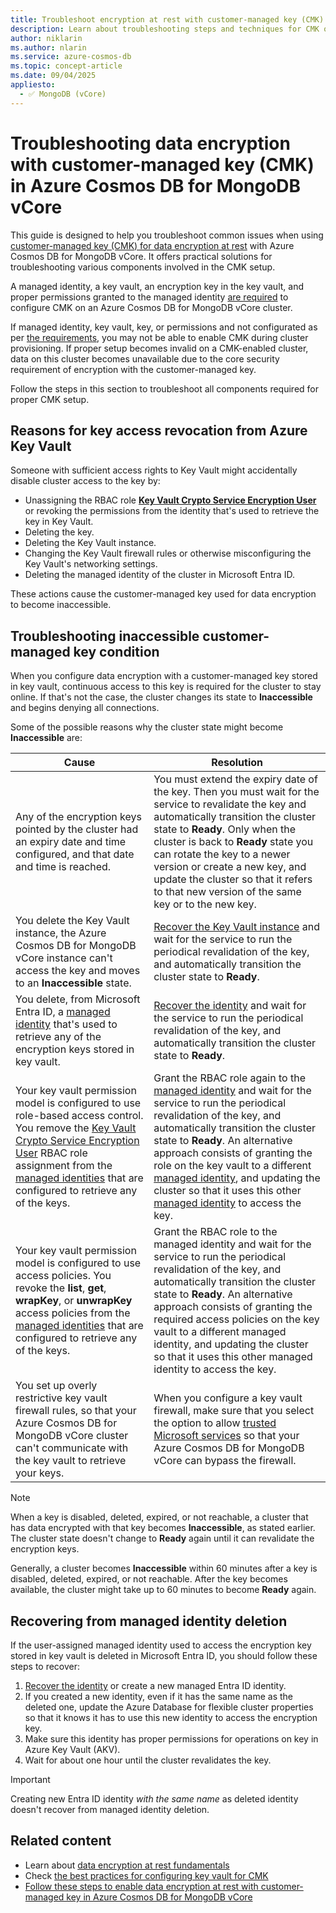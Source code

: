 ```yaml
---
title: Troubleshoot encryption at rest with customer-managed key (CMK) in Azure Cosmos DB for MongoDB vCore
description: Learn about troubleshooting steps and techniques for CMK on Azure Cosmos DB for MongoDB vCore clusters.
author: niklarin
ms.author: nlarin
ms.service: azure-cosmos-db
ms.topic: concept-article
ms.date: 09/04/2025
appliesto:
  - ✅ MongoDB (vCore)
---
```


# Troubleshooting data encryption with customer-managed key (CMK) in Azure Cosmos DB for MongoDB vCore

This guide is designed to help you troubleshoot common issues when using [customer-managed key (CMK) for data encryption at rest](./database-encryption-at-rest.md#encryption-at-rest-with-service-managed-key-smk-or-customer-managed-key-cmk) with Azure Cosmos DB for MongoDB vCore. It offers practical solutions for troubleshooting various components involved in the CMK setup.

A managed identity, a key vault, an encryption key in the key vault, and proper permissions granted to the managed identity [are required](./database-encryption-at-rest.md#cmk-requirements) to configure CMK on an Azure Cosmos DB for MongoDB vCore cluster.

If managed identity, key vault, key, or permissions and not configurated as per [the requirements](./database-encryption-at-rest.md#cmk-requirements), you may not be able to enable CMK during cluster provisioning. If proper setup becomes invalid on a CMK-enabled cluster, data on this cluster becomes unavailable due to the core security requirement of encryption with the customer-managed key. 

Follow the steps in this section to troubleshoot all components required for proper CMK setup.

## Reasons for key access revocation from Azure Key Vault

Someone with sufficient access rights to Key Vault might accidentally disable cluster access to the key by:

- Unassigning the RBAC role **[Key Vault Crypto Service Encryption User](/azure/key-vault/general/rbac-guide#azure-built-in-roles-for-key-vault-data-plane-operations)** or revoking the permissions from the identity that's used to retrieve the key in Key Vault.
- Deleting the key.
- Deleting the Key Vault instance.
- Changing the Key Vault firewall rules or otherwise misconfiguring the Key Vault's networking settings.
- Deleting the managed identity of the cluster in Microsoft Entra ID.

These actions cause the customer-managed key used for data encryption to become inaccessible.

## Troubleshooting inaccessible customer-managed key condition

When you configure data encryption with a customer-managed key stored in key vault, continuous access to this key is required for the cluster to stay online. If that's not the case, the cluster changes its state to **Inaccessible** and begins denying all connections.

Some of the possible reasons why the cluster state might become **Inaccessible** are:

| Cause | Resolution |
| --- | --- |
| Any of the encryption keys pointed by the cluster had an expiry date and time configured, and that date and time is reached. | You must extend the expiry date of the key. Then you must wait for the service to revalidate the key and automatically transition the cluster state to **Ready**. Only when the cluster is back to **Ready** state you can rotate the key to a newer version or create a new key, and update the cluster so that it refers to that new version of the same key or to the new key. |
| You delete the Key Vault instance, the Azure Cosmos DB for MongoDB vCore instance can't access the key and moves to an **Inaccessible** state. | [Recover the Key Vault instance](/azure/key-vault/general/key-vault-recovery) and wait for the service to run the periodical revalidation of the key, and automatically transition the cluster state to **Ready**. |
| You delete, from Microsoft Entra ID, a [managed identity](/azure/active-directory/managed-identities-azure-resources/how-manage-user-assigned-managed-identities) that's used to retrieve any of the encryption keys stored in key vault. | [Recover the identity](/azure/active-directory/fundamentals/recover-from-deletions) and wait for the service to run the periodical revalidation of the key, and automatically transition the cluster state to **Ready**. |
| Your key vault permission model is configured to use role-based access control. You remove the [Key Vault Crypto Service Encryption User](/azure/key-vault/general/rbac-guide#azure-built-in-roles-for-key-vault-data-plane-operations) RBAC role assignment from the [managed identities](/azure/active-directory/managed-identities-azure-resources/how-manage-user-assigned-managed-identities) that are configured to retrieve any of the keys. | Grant the RBAC role again to the [managed identity](/azure/active-directory/managed-identities-azure-resources/how-manage-user-assigned-managed-identities) and wait for the service to run the periodical revalidation of the key, and automatically transition the cluster state to **Ready**. An alternative approach consists of granting the role on the key vault to a different [managed identity](/azure/active-directory/managed-identities-azure-resources/how-manage-user-assigned-managed-identities), and updating the cluster so that it uses this other [managed identity](/azure/active-directory/managed-identities-azure-resources/how-manage-user-assigned-managed-identities) to access the key. |
| Your key vault permission model is configured to use access policies. You revoke the **list**, **get**, **wrapKey**, or **unwrapKey** access policies from the [managed identities](/azure/active-directory/managed-identities-azure-resources/how-manage-user-assigned-managed-identities) that are configured to retrieve any of the keys. | Grant the RBAC role to the managed identity and wait for the service to run the periodical revalidation of the key, and automatically transition the cluster state to **Ready**. An alternative approach consists of granting the required access policies on the key vault to a different managed identity, and updating the cluster so that it uses this other managed identity to access the key. |
| You set up overly restrictive key vault firewall rules, so that your Azure Cosmos DB for MongoDB vCore cluster can't communicate with the key vault to retrieve your keys. | When you configure a key vault firewall, make sure that you select the option to allow [trusted Microsoft services](/azure/key-vault/general/overview-vnet-service-endpoints#trusted-services) so that your Azure Cosmos DB for MongoDB vCore can bypass the firewall. |

> [!NOTE]  
> When a key is disabled, deleted, expired, or not reachable, a cluster that has data encrypted with that key becomes **Inaccessible**, as stated earlier. The cluster state doesn't change to **Ready** again until it can revalidate the encryption keys.
>  
> Generally, a cluster becomes **Inaccessible** within 60 minutes after a key is disabled, deleted, expired, or not reachable. After the key becomes available, the cluster might take up to 60 minutes to become **Ready** again.

## Recovering from managed identity deletion

If the user-assigned managed identity used to access the encryption key stored in key vault is deleted in Microsoft Entra ID, you should follow these steps to recover:
1. [Recover the identity](/azure/active-directory/fundamentals/recover-from-deletions) or create a new managed Entra ID identity.
1. If you created a new identity, even if it has the same name as the deleted one, update the Azure Database for flexible cluster properties so that it knows it has to use this new identity to access the encryption key.
1. Make sure this identity has proper permissions for operations on key in Azure Key Vault (AKV).
1. Wait for about one hour until the cluster revalidates the key.

> [!IMPORTANT]  
> Creating new Entra ID identity *with the same name* as deleted identity doesn't recover from managed identity deletion.

## Related content

- Learn about [data encryption at rest fundamentals](./database-encryption-at-rest.md)
- Check [the best practices for configuring key vault for CMK](./database-encryption-at-rest.md#considerations)
- [Follow these steps to enable data encryption at rest with customer-managed key in Azure Cosmos DB for MongoDB vCore](./how-to-data-encryption.md)